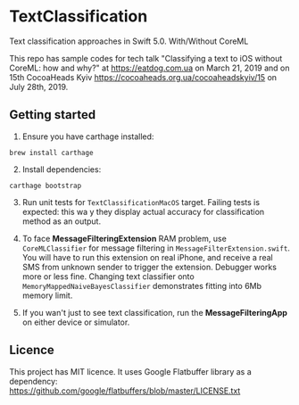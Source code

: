 # TextClassification
Text classification approaches in Swift 5.0. With/Without CoreML

This repo has sample codes for tech talk "Classifying a text to iOS without CoreML: 
how and why?" at https://eatdog.com.ua  on March 21, 2019 and on 15th CocoaHeads Kyiv https://cocoaheads.org.ua/cocoaheadskyiv/15 on July 28th, 2019.   

## Getting started

1. Ensure you have carthage installed: 

```
brew install carthage
```
2. Install dependencies: 

```
carthage bootstrap
```

3. Run unit tests for `TextClassificationMacOS` target. Failing tests is expected: this wa y they display actual accuracy for classification method as an output. 

4. To face **MessageFilteringExtension** RAM problem, use `CoreMLClassifier` for message filtering in `MessageFilterExtension.swift`. You will have to run this extension on real iPhone, and receive a real SMS from unknown sender to trigger the extension. Debugger works more or less fine. Changing text classifier onto `MemoryMappedNaiveBayesClassifier` demonstrates fitting into 6Mb memory limit.

6. If you wan't just to see text classification, run the **MessageFilteringApp** on either device or simulator.

## Licence

This project has MIT licence. It uses Google Flatbuffer library as a dependency: https://github.com/google/flatbuffers/blob/master/LICENSE.txt
